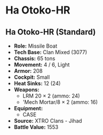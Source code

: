 # Ha Otoko-HR
## Ha Otoko-HR (Standard)
- **Role:** Missile Boat
- **Tech Base:** Clan Mixed (3077)
- **Chassis:** 65 tons
- **Movement:** 4 / 6, Light
- **Armor:** 208
- **Cockpit:** Small
- **Heat Sinks:** 12 (24)
- **Weapons:**
  - LRM 20 × 2 (ammo: 24)
  - 'Mech Mortar/8 × 2 (ammo: 16)
- **Equipment:**
  - CASE
- **Source:** XTRO Clans - Jihad
- **Battle Value:** 1553

